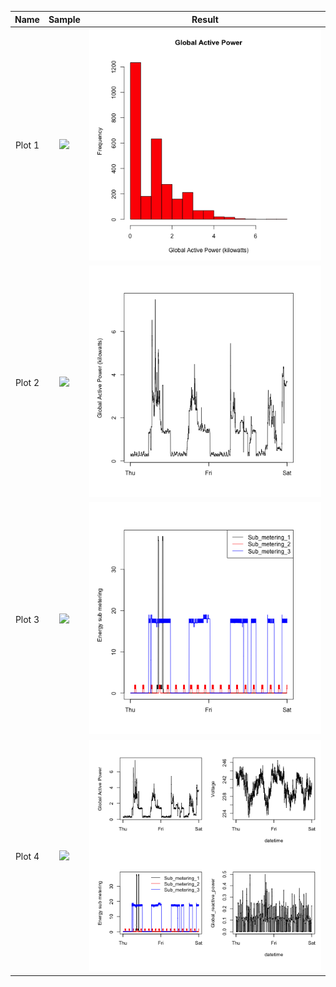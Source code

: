 Name   | Sample            |  Result 
:-------------------------:|:-------------------------:|:-------------------------:
Plot 1 | ![](figure/unnamed-chunk-2.png)  |  ![](figure/plot1.png)
Plot 2 | ![](figure/unnamed-chunk-3.png)  |  ![](figure/plot2.png)
Plot 3 | ![](figure/unnamed-chunk-4.png)  |  ![](figure/plot3.png)
Plot 4 | ![](figure/unnamed-chunk-5.png)  |  ![](figure/plot4.png)
